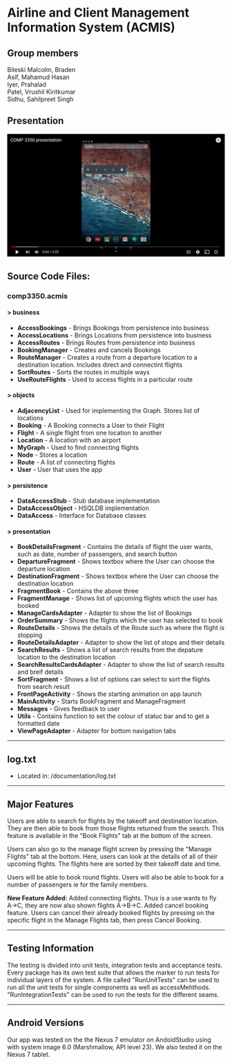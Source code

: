 # Airline and Client Management Information System (ACMIS)
## Group members
Bileski Malcolm, Braden  
Asif, Mahamud Hasan  
Iyer, Prahalad  
Patel, Vrushil Kiritkumar  
Sidhu, Sahilpreet Singh  
## Presentation
[![Presentation](./documentation/presentation-thumbnail-2.png)]([https://youtu.be/Qx4PtDHEiw0](https://youtu.be/iZRiVIMKmls))


## Source Code Files:
   ### comp3350.acmis

   #### \> business
   
   * **AccessBookings** - Brings Bookings from persistence into business
   * **AccessLocations** - Brings Locations from persistence into business
   * **AccessRoutes** - Brings Routes from persistence into business
   * **BookingManager** - Creates and cancels Bookings
   * **RouteManager** - Creates a route from a departure location to a destination location. Includes direct and connectint flights
   * **SortRoutes** - Sorts the routes in multiple ways
   * **UseRouteFlights** - Used to access flights in a particular route 
   
   #### \> objects
   * **AdjacencyList** - Used for implementing the Graph. Stores list of locations
   * **Booking** - A Booking connects a User to their Flight
   * **Flight** - A single flight from one location to another
   * **Location** - A location with an airport
   * **MyGraph** - Used to find connecting flights
   * **Node** - Stores a location
   * **Route** - A list of connecting flights
   * **User** - User that uses the app
   
   #### \> persistence
   * **DataAccessStub** - Stub database implementation
   * **DataAccessObject** - HSQLDB implementation
   * **DataAccess** - Interface for Database classes 
   #### \> presentation
   * **BookDetailsFragment** - Contains the details of flight the user wants, such as date, number of passengers, and search button
   * **DepartureFragment** - Shows textbox where the User can choose the departure location
   * **DestinationFragment** - Shows textbox where the User can choose the destination location
   * **FragmentBook** - Contains the above three
   * **FragmentManage** - Shows list of upcoming flights which the user has booked
   * **ManageCardsAdapter** - Adapter to show the list of Bookings
   * **OrderSummary** - Shows the flights which the user has selected to book
   * **RouteDetails** - Shows the details of the Route such as where the flight is stopping
   * **RouteDetailsAdapter** - Adapter to show the list of stops and their details
   * **SearchResults** - Shows a list of search results from the depature location to the destination location
   * **SearchResultsCardsAdapter** - Adapter to show the list of search results and breif details
   * **SortFragment** - Shows a list of options can select to sort the flights from search result
   * **FrontPageActivity** - Shows the starting animation on app launch
   * **MainActivity** - Starts BookFragment and ManageFragment
   * **Messages** - Gives feedback to user
   * **Utils** - Contains function to set the colour of statuc bar and to get a formatted date
   * **ViewPageAdapter** - Adapter for bottom navigation tabs

---

## log.txt
* Located in: /documentation/log.txt

---

## Major Features
Users are able to search for flights by the takeoff and destination location. They are then able to book from those flights returned from the search. This feature is available in the "Book Flights" tab at the bottom of the screen.

Users can also go to the manage flight screen by pressing the "Manage Flights" tab at the bottom. Here, users can look at the details of all of their upcoming flights. The flights here are sorted by their takeoff date and time.

Users will be able to book round flights. Users will also be able to book for a number of passengers ie for the family members.

**New Feature Added:** Added connecting flights. Thus is a use wants to fly A->C, they are now also shown flights A->B->C. Added cancel booking feature. Users can cancel their already booked flights by pressing on the specific flight in the Manage Flights tab, then press Cancel Booking.

---

## Testing Information
The testing is divided into unit tests, integration tests and acceptance tests. Every package has its own test suite that allows the marker to run tests for individual layers of the system. A file called "RunUnitTests" can be used to run all the unit tests for single components as well as accessMehthods. "RunIntegrationTests" can be used to run the tests for the different seams.

---

## Android Versions
Our app was tested on the the Nexus 7 emulator on AndoidStudio using with system image 6.0 (Marshmallow, API level 23). We also tested it on the Nexus 7 tablet.
